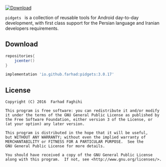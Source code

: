 

[![Download](https://api.bintray.com/packages/farhad/maven/pidgets/images/download.svg)](https://bintray.com/farhad/maven/pidgets/_latestVersion)

`pidgets ` is a collection of reusable tools for Android day-to-day development, with first class support for the Persian language and Iranian developers requirements.

## Download
```groovy
repositories{
	jcenter()
}

implementation 'io.github.farhad:pidgets:3.0.17'
```
## License

    Copyright (C) 2016  Farhad Faghihi

    This program is free software: you can redistribute it and/or modify
    it under the terms of the GNU General Public License as published by
    the Free Software Foundation, either version 3 of the License, or
    (at your option) any later version.

    This program is distributed in the hope that it will be useful,
    but WITHOUT ANY WARRANTY; without even the implied warranty of
    MERCHANTABILITY or FITNESS FOR A PARTICULAR PURPOSE.  See the
    GNU General Public License for more details.

    You should have received a copy of the GNU General Public License
    along with this program.  If not, see <http://www.gnu.org/licenses/>.
